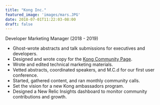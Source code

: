 ```yaml
---
title: "Kong Inc."
featured_image: 'images/mars.JPG'
date: 2018-07-01T11:22:03-08:00
draft: false
---
```

Developer Marketing Manager (2018 - 2019)

- Ghost-wrote abstracts and talk submissions for executives and developers.
- Designed and wrote copy for the [Kong Community Page](https://konghq.com/community/).
- Wrote and edited technical marketing materials.
- Vetted abstracts, coordinated speakers, and M.C.d for our first user conference.
- Started, gathered content, and ran monthly community calls.
- Set the vision for a new Kong ambassadors program.
- Designed a New Relic Insights dashboard to monitor community contributions and growth.

